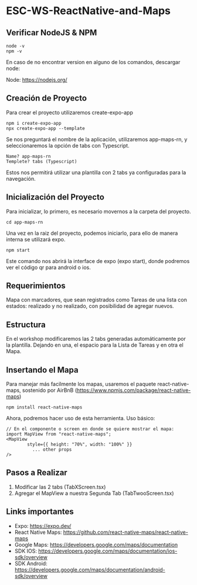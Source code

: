 # ESC-WS-ReactNative-and-Maps

## Verificar NodeJS & NPM
~~~
node -v 
npm -v 
~~~
En caso de no encontrar version en alguno de los comandos, descargar node: 

Node: https://nodejs.org/

## Creación de Proyecto
Para crear el proyecto utilizaremos create-expo-app

~~~
npm i create-expo-app
npx create-expo-app --template
~~~

Se nos preguntará el nombre de la aplicación, utilizaremos app-maps-rn, y seleccionaremos la opción de tabs con Typescript.

~~~
Name? app-maps-rn
Templete? tabs (Typescript)
~~~

Estos nos permitirá utilizar una plantilla con 2 tabs ya configuradas para la navegación.

## Inicialización del Proyecto
Para inicializar, lo primero, es necesario movernos a la carpeta del proyecto.

~~~
cd app-maps-rn
~~~

Una vez en la raiz del proyecto, podemos iniciarlo, para ello de manera interna se utilizará expo.

~~~
npm start
~~~

Este comando nos abrirá la interface de expo (expo start), donde podremos ver el código qr para android o ios.

## Requerimientos
Mapa con marcadores, que sean registrados como Tareas de una lista con estados: realizado y no realizado, con posibilidad de agregar nuevos.

## Estructura
En el workshop modificaremos las 2 tabs generadas automáticamente por la plantilla. Dejando en una, el espacio para la Lista de Tareas y en otra el Mapa.

## Insertando el Mapa
Para manejar más facilmente los mapas, usaremos el paquete react-native-maps, sostenido por AirBnB (https://www.npmjs.com/package/react-native-maps)

~~~
npm install react-native-maps
~~~

Ahora, podremos hacer uso de esta herramienta. Uso básico:
~~~
// En el componente o screen en donde se quiere mostrar el mapa:
import MapView from "react-native-maps";
<MapView
        style={{ height: "70%", width: "100%" }}
		  ... other props
/>
~~~

## Pasos a Realizar

1. Modificar las 2 tabs (TabXScreen.tsx)
2. Agregar el MapView a nuestra Segunda Tab (TabTwooScreen.tsx)

## Links importantes

- Expo: https://expo.dev/
- React Native Maps: https://github.com/react-native-maps/react-native-maps
- Google Maps: https://developers.google.com/maps/documentation
- SDK IOS: https://developers.google.com/maps/documentation/ios-sdk/overview
- SDK Android: https://developers.google.com/maps/documentation/android-sdk/overview
